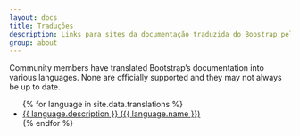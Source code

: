 ```yaml
---
layout: docs
title: Traduções
description: Links para sites da documentação traduzida do Boostrap pela comunidade.
group: about
---
```


Community members have translated Bootstrap’s documentation into various languages. None are officially supported and they may not always be up to date.

<ul>
{% for language in site.data.translations %}
  <li><a href="{{ language.url }}" hreflang="{{ language.code }}">{{ language.description }} ({{ language.name }})</a></li>
{% endfor %}
</ul>
